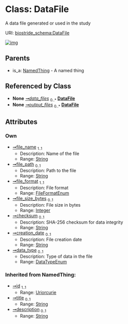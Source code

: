 
# Class: DataFile

A data file generated or used in the study

URI: [biostride_schema:DataFile](https://w3id.org/biostride/schema/DataFile)


[![img](https://yuml.me/diagram/nofunky;dir:TB/class/[NamedThing],[Study]++-%20data_files%200..*>[DataFile&#124;file_name:string;file_path:string%20%3F;file_format:FileFormatEnum;file_size_bytes:integer%20%3F;checksum:string%20%3F;creation_date:string%20%3F;data_type:DataTypeEnum%20%3F;id(i):uriorcurie;title(i):string%20%3F;description(i):string%20%3F],[WorkflowRun]-%20output_files%200..*>[DataFile],[NamedThing]^-[DataFile],[WorkflowRun],[Study])](https://yuml.me/diagram/nofunky;dir:TB/class/[NamedThing],[Study]++-%20data_files%200..*>[DataFile&#124;file_name:string;file_path:string%20%3F;file_format:FileFormatEnum;file_size_bytes:integer%20%3F;checksum:string%20%3F;creation_date:string%20%3F;data_type:DataTypeEnum%20%3F;id(i):uriorcurie;title(i):string%20%3F;description(i):string%20%3F],[WorkflowRun]-%20output_files%200..*>[DataFile],[NamedThing]^-[DataFile],[WorkflowRun],[Study])

## Parents

 *  is_a: [NamedThing](NamedThing.md) - A named thing

## Referenced by Class

 *  **None** *[➞data_files](study__data_files.md)*  <sub>0..\*</sub>  **[DataFile](DataFile.md)**
 *  **None** *[➞output_files](workflowRun__output_files.md)*  <sub>0..\*</sub>  **[DataFile](DataFile.md)**

## Attributes


### Own

 * [➞file_name](dataFile__file_name.md)  <sub>1..1</sub>
     * Description: Name of the file
     * Range: [String](types/String.md)
 * [➞file_path](dataFile__file_path.md)  <sub>0..1</sub>
     * Description: Path to the file
     * Range: [String](types/String.md)
 * [➞file_format](dataFile__file_format.md)  <sub>1..1</sub>
     * Description: File format
     * Range: [FileFormatEnum](FileFormatEnum.md)
 * [➞file_size_bytes](dataFile__file_size_bytes.md)  <sub>0..1</sub>
     * Description: File size in bytes
     * Range: [Integer](types/Integer.md)
 * [➞checksum](dataFile__checksum.md)  <sub>0..1</sub>
     * Description: SHA-256 checksum for data integrity
     * Range: [String](types/String.md)
 * [➞creation_date](dataFile__creation_date.md)  <sub>0..1</sub>
     * Description: File creation date
     * Range: [String](types/String.md)
 * [➞data_type](dataFile__data_type.md)  <sub>0..1</sub>
     * Description: Type of data in the file
     * Range: [DataTypeEnum](DataTypeEnum.md)

### Inherited from NamedThing:

 * [➞id](namedThing__id.md)  <sub>1..1</sub>
     * Range: [Uriorcurie](types/Uriorcurie.md)
 * [➞title](namedThing__title.md)  <sub>0..1</sub>
     * Range: [String](types/String.md)
 * [➞description](namedThing__description.md)  <sub>0..1</sub>
     * Range: [String](types/String.md)

